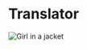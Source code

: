 # Translator


<img src="https://raw.githubusercontent.com/openai/whisper/main/approach.png" alt="Girl in a jacket">
